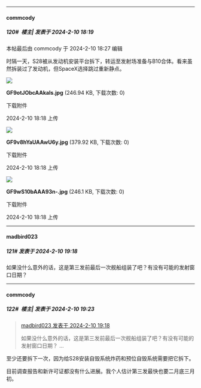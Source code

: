 
*****

####  commcody  
##### 120#         楼主| 发表于 2024-2-10 18:19

 本帖最后由 commcody 于 2024-2-10 18:27 编辑 

时隔一天，S28被从发动机安装平台拆下，转运至发射场准备与B10合体。看来虽然拆装过了发动机，但SpaceX选择跳过重新静点。

<img src="https://img.saraba1st.com/forum/202402/10/181847yo9zbozttege544t.jpg" referrerpolicy="no-referrer">

<strong>GF9otJObcAAkals.jpg</strong> (246.94 KB, 下载次数: 0)

下载附件

2024-2-10 18:18 上传

<img src="https://img.saraba1st.com/forum/202402/10/181847tpp4ujguooay4aat.jpg" referrerpolicy="no-referrer">

<strong>GF9v8hYaUAAwU6y.jpg</strong> (379.92 KB, 下载次数: 0)

下载附件

2024-2-10 18:18 上传

<img src="https://img.saraba1st.com/forum/202402/10/181847pnlpnxg6nlpm9gf9.jpg" referrerpolicy="no-referrer">

<strong>GF9wS10bAAA93n-.jpg</strong> (246.1 KB, 下载次数: 0)

下载附件

2024-2-10 18:18 上传


*****

####  madbird023  
##### 121#       发表于 2024-2-10 19:18

如果没什么意外的话，这是第三发前最后一次舰船组装了吧？有没有可能的发射窗口日期？

*****

####  commcody  
##### 122#         楼主| 发表于 2024-2-10 19:23

<blockquote><a href="httphttps://bbs.saraba1st.com/2b/forum.php?mod=redirect&amp;goto=findpost&amp;pid=63935270&amp;ptid=2164773" target="_blank">madbird023 发表于 2024-2-10 19:18</a>

如果没什么意外的话，这是第三发前最后一次舰船组装了吧？有没有可能的发射窗口日期？ ...</blockquote>
至少还要拆下一次，因为给S28安装自毁系统炸药和预位自毁系统需要把它拆下。

目前调查报告和新许可证都没有什么进展。我个人估计第三发最快也要二月底三月初。

